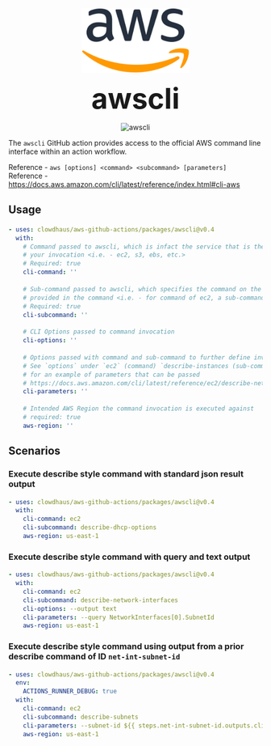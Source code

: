 <p align="center">
  <img src="../../.github/images/aws.png" alt="aws" height="128px">
</p>
<h1 style="font-size: 56px; margin: 0; padding: 0;" align="center">
  awscli
</h1>
<p align="center">
  <img src="https://github.com/clowdhaus/aws-github-actions/workflows/awscli/badge.svg" alt="awscli">
</p>

The `awscli` GitHub action provides access to the official AWS command line interface within an action workflow.

Reference - `aws [options] <command> <subcommand> [parameters]`
Reference - https://docs.aws.amazon.com/cli/latest/reference/index.html#cli-aws

## Usage

```yml
- uses: clowdhaus/aws-github-actions/packages/awscli@v0.4
  with:
    # Command passed to awscli, which is infact the service that is the target of
    # your invocation <i.e. - ec2, s3, ebs, etc.>
    # Required: true
    cli-command: ''

    # Sub-command passed to awscli, which specifies the command on the target service
    # provided in the command <i.e. - for command of ec2, a sub-command could be describe-instances>
    # Required: true
    cli-subcommand: ''

    # CLI Options passed to command invocation
    cli-options: ''

    # Options passed with command and sub-command to further define invocation
    # See `options` under `ec2` (command) `describe-instances (sub-command) here
    # for an example of parameters that can be passed
    # https://docs.aws.amazon.com/cli/latest/reference/ec2/describe-network-interfaces.html
    cli-parameters: ''

    # Intended AWS Region the command invocation is executed against
    # required: true
    aws-region: ''
```

## Scenarios

### Execute describe style command with standard json result output

```yml
- uses: clowdhaus/aws-github-actions/packages/awscli@v0.4
  with:
    cli-command: ec2
    cli-subcommand: describe-dhcp-options
    aws-region: us-east-1
```

### Execute describe style command with query and text output

```yml
- uses: clowdhaus/aws-github-actions/packages/awscli@v0.4
  with:
    cli-command: ec2
    cli-subcommand: describe-network-interfaces
    cli-options: --output text
    cli-parameters: --query NetworkInterfaces[0].SubnetId
    aws-region: us-east-1
```

### Execute describe style command using output from a prior describe command of ID `net-int-subnet-id`

```yml
- uses: clowdhaus/aws-github-actions/packages/awscli@v0.4
  env:
    ACTIONS_RUNNER_DEBUG: true
  with:
    cli-command: ec2
    cli-subcommand: describe-subnets
    cli-parameters: --subnet-id ${{ steps.net-int-subnet-id.outputs.cli-output }} --query Subnets[*].Tags
    aws-region: us-east-1
```
